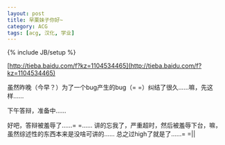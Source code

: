 ```yaml
---
layout: post
title: 早栗妹子你好~
category: ACG
tags: [acg, 汉化, 学业]
---
```

{% include JB/setup %}

[http://tieba.baidu.com/f?kz=1104534465](http://tieba.baidu.com/f?kz=1104534465)

虽然昨晚（今早？）为了一个bug产生的bug（= =）纠结了很久……嘛，先这样……

下午答辩，准备中……

好吧，答辩被羞辱了……= =……
讲的忘我了，严重超时，然后被羞辱下台，嘛，虽然综述性的东西本来是没啥可讲的……
总之过high了就是了……= =||

